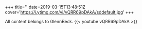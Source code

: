 +++
title=''
date=2019-03-15T13:48:51Z
cover='https://i.ytimg.com/vi/vQRR69pDAkA/sddefault.jpg'
+++

All content belongs to GlennBeck.
{{< youtube vQRR69pDAkA >}}
